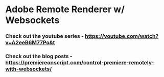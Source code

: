 # Adobe Remote Renderer w/ Websockets

### Check out the youtube series - https://youtube.com/watch?v=A2eeB6M77Po&t

### Check out the blog posts - https://premiereonscript.com/control-premiere-remotely-with-websockets/



